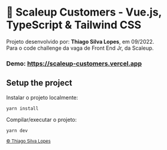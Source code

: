 <!--
<div align="center">
<img src="./docs/app.jpg" align="center">
</div> -->

# 👔 Scaleup Customers - Vue.js, TypeScript & Tailwind CSS

<p>Projeto desenvolvido por: <strong>Thiago Silva Lopes</strong>, em 09/2022.<br/>
Para o code challenge da vaga de Front End Jr, da Scaleup.</p>

### Demo: https://scaleup-customers.vercel.app

## Setup the project

<p> Instalar o projeto localmente: </p>

```
yarn install
```

<p> Compilar/executar o projeto: </p>

```
yarn dev
```

<small>
<a href="https://github.com/Thiagoow" target="_blank">
  © Thiago Silva Lopes
</a>
</small>

